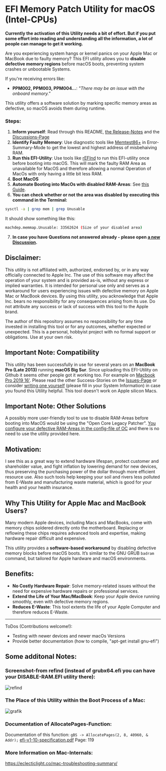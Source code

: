 # EFI Memory Patch Utility for macOS (Intel-CPUs)

**Currently the activation of this Utility needs a bit of effort. But if you put some effort into reading and understanding all the information, a lot of people can manage to get it working.** 

Are you experiencing system hangs or kernel panics on your Apple Mac or MacBook due to faulty memory? This EFI utility allows you to **disable defective memory regions** before macOS boots, preventing system crashes or unbootable Systems.

If you're receiving errors like:

- **PPM002, PPM003, PPM004...**: _"There may be an issue with the onboard memory."_

This utility offers a software solution by marking specific memory areas as defective, so macOS avoids them during runtime.

### Steps:
1. **Inform yourself**: Read through this README, [the Release-Notes](https://github.com/0nelight/macOS-Disable-RAM-Areas/releases/tag/v0.2.1-beta) and the [Discussions-Page](https://github.com/0nelight/macOS-Disable-RAM-Areas/discussions)
2. **Identify Faulty Memory**: Use diagnostic tools like [Memtest86+](https://www.memtest.org/) in Error-Summary-Mode to get the lowest and highest address of misbehaiving RAM.
3. **Run this EFI-Utility**: Use tools like [rEFInd](https://www.rodsbooks.com/refind/) to run this EFI-utility once before booting into macOS. This will mark the faulty RAM Area as unavailable for MacOS and therefore allowing a normal Operation of MacOs with only having a little bit less RAM.
4. **Boot MacOS**
5. **Automate Booting into MacOs with disabled RAM-Areas**: See [this Guide](https://github.com/0nelight/macOS-Disable-RAM-Areas/discussions/3).
6. **You can check whether or not the area was disabled by executing this command in the Terminal:**  
```bash
sysctl -a | grep mem | grep Unusable
```
It should show something like this:
```bash
machdep.memmap.Unusable: 33562624 (Size of your disabled area)
```
7. **In case you have Questions not answered already - please open [a new Discussion](https://github.com/0nelight/macOS-Disable-RAM-Areas/discussions/new?category=q-a).**


## Disclaimer:
This utility is not affiliated with, authorized, endorsed by, or in any way officially connected to Apple Inc. The use of this software may affect the operation of your system and is provided as-is, without any express or implied warranties. It is intended for personal use only and serves as a workaround for users experiencing issues with defective memory on Apple Mac or MacBook devices. By using this utility, you acknowledge that Apple Inc. bears no responsibility for any consequences arising from its use. Do not attribute any success or lack of success with this tool to the Apple brand.

The author of this repository assumes no responsibility for any time invested in installing this tool or for any outcomes, whether expected or unexpected. This is a personal, hobbyist project with no formal support or obligations. Use at your own risk.

## Important Note: Compatibility
This utility has been successfully in use for several years on an **MacBook Pro (Late 2013)** running **macOS Big Sur**. Since uploading this EFI-Utility on Github it seems other people got it working too. For example on [Macbook Pro 2019 16'](https://github.com/0nelight/macOS-Disable-RAM-Areas/discussions/3#discussioncomment-10753593). Please read the other Success-Stories on the [Issues-Page](https://github.com/0nelight/macOS-Disable-RAM-Areas/issues?q=label%3Asuccess+is%3Aclosed) or consider [writing one yourself](https://github.com/0nelight/macOS-Disable-RAM-Areas/issues/new?assignees=&labels=success&projects=&template=success-story.md&title=Success-Story) (please fill in your System Information) in case you found this Utility helpful. This tool doesn't work on Apple silicon Macs.

## Important Note: Other Solutions
A possibly more user-friendly tool to use to disable RAM-Areas before booting into MacOS would be using the "Open Core Legacy Patcher". [You configure your defective RAM-Areas in the config-file of OC](https://github.com/0nelight/macOS-Disable-RAM-Areas/discussions/14) and there is no need to use the utility provided here.

## Motivation:
I see this as a great way to extend hardware lifespan, protect customer and shareholder value, and fight inflation by lowering demand for new devices, thus preserving the purchasing power of the dollar through more efficient resource use. 
Also such tools help keeping your soil and rivers less polluted from E-Waste and manufacturing waste material, which is good for your health and your health insurance.


## Why This Utility for Apple Mac and MacBook Users?
Many modern Apple devices, including Macs and MacBooks, come with memory chips soldered directly onto the motherboard. Replacing or reflowing these chips requires advanced tools and expertise, making hardware repair difficult and expensive.

This utility provides a **software-based workaround** by disabling defective memory blocks before macOS boots. It’s similar to the GNU GRUB `badram` command, but tailored for Apple hardware and macOS environments.

## Benefits:
- **No Costly Hardware Repair**: Solve memory-related issues without the need for expensive hardware repairs or professional services.
- **Extend the Life of Your Mac/MacBook**: Keep your Apple device running smoothly, even with defective memory regions.
- **Reduces E-Waste**: This tool extents the life of your Apple Computer and therefore reduces E-Waste.
---

ToDos (Contributions welcome!):
 - Testing with newer devices and newer macOs Versions
 - Provide better documentation (how to compile, "apt-get install gnu-efi")

## Some additonal Notes:

### Screenshot-from refind (instead of grubx64.efi you can have your DISABLE-RAM.EFI utility there):
![refind](https://github.com/user-attachments/assets/86a70d90-0975-4411-bf5b-49966757245d)

### The Place of this Utility within the Boot Process of a Mac:
![grafik](https://github.com/user-attachments/assets/2ee9237c-1e67-4339-aa63-3c1d718bb8ba)

### Documentation of AllocatePages-Function:
Documentation of this function: `gBS -> AllocatePages(2, 8, 40960, & Addr);` [efi-v1-10-specification.pdf](https://github.com/user-attachments/files/16910413/efi-v1-10-specification.pdf) Page: 119

### More Information on Mac-Internals:
https://eclecticlight.co/mac-troubleshooting-summary/

